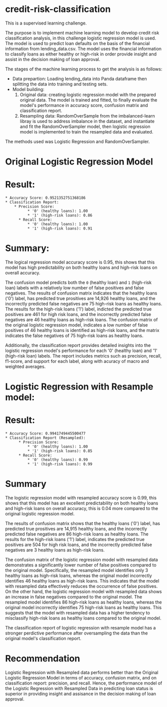 # credit-risk-classification

This is a supervised learning challenge. 

The purpose is to implement machine learning model to develop credit risk classification analysis, in this challenge logistic regression model is used. The model is used to predict loan defaults on the basis of the financial information from lending_data.csv. The model uses the financial information to classify loans as either healthy or high-risk in order provide insight and assist in the decision making of loan approval.  

The stages of the machine learning process to get the analysis is as follows:
  * Data prepartion: Loading lending_data into Panda dataframe then splitting the data into training and testing sets.
  * Model building:  
      1. Original data: creating logistic regression model with the prepared original data. The model is trained and fitted, to finally evaluate the model's performance in accuracy score, confusion matrix and classification report.
      2. Resampling data: RandomOverSample from the imbalanced-learn libray is used to address imbalance in the dataset, and instantiate and fit the RandomOverSampler model, then logistic regression model is implemented to train the resampled data and evaluated. 
        
The methods used was Logistic Regression and RandomOverSampler.

# Original Logistic Regression Model

  # Result:
    * Accuracy Score: 0.9521352751368186
    * Classification Report:
        * Precision Score:
              * '0' (healthy loans): 1.00
              * '1' (high-risk loans): 0.86
          * Recall Score:
              * '0' (healthy loans): 1.00
              * '1' (high-risk loans): 0.91

  # Summary:
The logical regression model accuracy score is 0.95, this shows that this model has high predictability on both healthy loans and high-risk loans on overall accuracy. 

The confusion model predicts both the `0` (healthy loan) and `1` (high-risk loan) labels with a relatively low number of false positives and false negatives. 
The results of confusion matrix indicates that the healthy loans ('0') label, has predicted true prositives are 14,926 healthy loans, and the incorrectly predicted false negatives are 75 high-risk loans as healthy loans. 
The results for the high-risk loans ('1') label, indicted the predicted true positives are 461 for high risk loans, and the incorrectly predicted false negatives are 46 healthy loans as high-risk loans.
The confusion matrix of the original logistic regression model, indicates a low number of false positives of 46 healthy loans is identified as high-risk loans, and the matrix indicates the false negatives of 75 high-risk loans as healthy loans. 

Additionally, the classification report provides detailed insights into the logistic regression model's performance for each '0' (healthy loan) and '1' (high-risk loan) labels. The report includes metrics such as precision, recall, f1-score, and support for each label, along with acuracy of macro and weighted averages.


# Logistic Regression with Resample model:

  # Result:
    * Accuracy Score: 0.9941749445500477
    * Classification Report (Resampled):
          * Precision Score:
              * '0' (healthy loans): 1.00
              * '1' (high-risk loans): 0.85
          * Recall Score:
              * '0' (healthy loans): 0.99
              * '1' (high-risk loans): 0.99

  # Summary
The  logistic regression model with resampled accuracy score is 0.99, this shows that this model has an excellent predictability on both healthy loans and high-risk loans on overall accuracy, this is 0.04 more compared to the original logistic regression model. 

The results of confusion matrix shows that the healthy loans ('0') label, has predicted true prositives are 14,915 healthy loans, and the incorrectly predicted false negatives are 86 high-risk loans as healthy loans. 
The results for the high-risk loans ('1') label, indicates the predicted true positives are 504 for high risk loans, and the incorrectly predicted false negatives are 3 healthy loans as high-risk loans.

The confusion matrix of the logistic regression model with resampled data demonstrates a significantly lower number of false positives compared to the original model. Specifically, the resampled model identifies only 3 healthy loans as high-risk loans, whereas the original model incorrectly identifies 46 healthy loans as high-risk loans. This indicates that the model with resampled data effectively reduces the occurrence of false positives.
On the other hand, the logistic regression model with resampled data shows an increase in false negatives compared to the original model. The resampled model identifies 86 high-risk loans as healthy loans, whereas the original model incorrectly identifies 75 high-risk loans as healthy loans. This suggests that the model with resampled data has a higher tendency to misclassify high-risk loans as healthy loans compared to the original model.

The classification report of logistic regression with resample model has a stronger perdictive performance after oversampling the data than the original model's classification report.

# Recommendation

Logistic Regression with Resampled data performs better than the Original Logistic Regression Model in terms of accuracy, confusion matrix, and on classification report: precision, and recall. Hence, the performance model of the Logistic Regression with Resampled Data in predicting loan status is superior in providing insight and assisance in the decision making of loan approval. 
    

